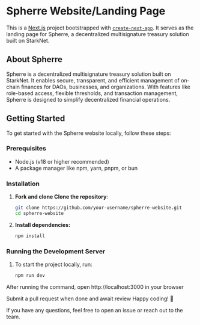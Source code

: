 # Spherre Website/Landing Page

This is a [Next.js](https://nextjs.org) project bootstrapped with [`create-next-app`](https://nextjs.org/docs/app/api-reference/cli/create-next-app). It serves as the landing page for Spherre, a decentralized multisignature treasury solution built on StarkNet.

## About Spherre

Spherre is a decentralized multisignature treasury solution built on StarkNet. It enables secure, transparent, and efficient management of on-chain finances for DAOs, businesses, and organizations. With features like role-based access, flexible thresholds, and transaction management, Spherre is designed to simplify decentralized financial operations.

## Getting Started

To get started with the Spherre website locally, follow these steps:

### Prerequisites
- Node.js (v18 or higher recommended)
- A package manager like npm, yarn, pnpm, or bun

### Installation

1. **Fork and clone Clone the repository**:
   ```bash
   git clone https://github.com/your-username/spherre-website.git
   cd spherre-website
   ```

2. **Install dependencies:**
     ```bash
   npm install
     ```
 
### Running the Development Server

1. To start the project locally, run:

    ```bash
    npm run dev
    ```

After running the command, open http://localhost:3000 in your browser

Submit a pull request when done and await review
Happy coding! 🎉

If you have any questions, feel free to open an issue or reach out to the team.
